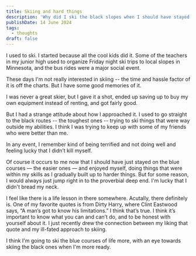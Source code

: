 ```yaml
---
title: Skiing and hard things
description: 'Why did I ski the black slopes when I should have stayed on the blue ones?'
publishDate: 14 June 2024
tags:
  - thoughts
draft: false
---
```


I used to ski.  I started because all the cool kids did it. Some of the teachers in my junior high used to organize Friday night ski trips to local slopes in Minnesota, and the bus rides were a major social event.

These days I'm not really interested in skiing -- the time and hassle factor of it is off the charts.  But I have some good memories of it.

I was never a great skier, but I gave it a shot, ended up saving up to buy my own equipment instead of renting, and got fairly good.

But I had a strange attitude about how I approached it.  I used to go straight to the black routes -- the toughest ones -- trying to ski things that were way outside my abilities.  I think I was trying to keep up with some of my friends who were better than me.

In any event, I remember kind of being terrified and not doing well and feeling lucky that I didn’t kill myself.

Of course it occurs to me now that I should have just stayed on the blue courses — the easier ones — and enjoyed myself, doing things that were within my skills as I gradually built up to harder things.  But for some reason, I would always just jump right in to the proverbial deep end. I'm lucky that I didn't bread my neck.

I feel like there is a life lesson in there somewhere.  Acutally, there definitely is.  One of my favorite quotes is from Dirty Harry, where Clint Eastwood says, “A man’s got to know his limitations.”  I think that’s true.  I think it’s important to know what you can and can’t do, and to be honest with yourself about it. I just recently drew the connection between my liking that quote and my ill-fated approach to skiing.

I think I'm going to ski the blue courses of life more, with an eye towards skiing the black ones when I'm more ready.